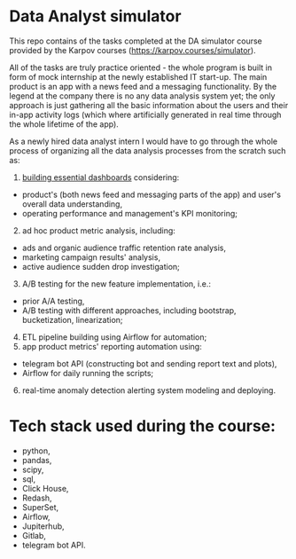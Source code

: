 # Data Analyst simulator

This repo contains of the tasks completed at the DA simulator course provided by the Karpov courses (https://karpov.courses/simulator).

All of the tasks are truly practice oriented - the whole program is built in form of mock internship at the newly established IT start-up. The main product is an app with a news feed and a messaging functionality. By the legend at the company there is no any data analysis system yet; the only approach is just gathering all the basic information about the users and their in-app activity logs (which where artificially generated in real time through the whole lifetime of the app).

As a newly hired data analyst intern I would have to go through the whole process of organizing all the data analysis processes from the scratch such as:
1. [building essential dashboards](https://github.com/usermarat/DA_simulator/tree/main/1.Dashboards) considering:
* product's (both news feed and messaging parts of the app) and user's overall data understanding,
* operating performance and management's KPI monitoring;
2. ad hoc product metric analysis, including:
* ads and organic audience traffic retention rate analysis,
* marketing campaign results' analysis,
* active audience sudden drop investigation;
3. A/B testing for the new feature implementation, i.e.:
* prior A/A testing,
* A/B testing with different approaches, including bootstrap, bucketization, linearization;
4. ETL pipeline building using Airflow for automation;
5. app product metrics' reporting automation using:
* telegram bot API (constructing bot and sending report text and plots),
* Airflow for daily running the scripts;
6. real-time anomaly detection alerting system modeling and deploying.

# Tech stack used during the course:
* python,
* pandas,
* scipy,
* sql,
* Click House,
* Redash,
* SuperSet,
* Airflow,
* Jupiterhub,
* Gitlab,
* telegram bot API.
